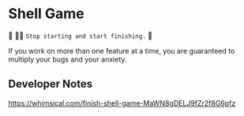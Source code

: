 # Shell Game

🦸 🦸‍♂️ `Stop starting and start finishing.` 🏁

If you work on more than one feature at a time, you are guaranteed to multiply your bugs and your anxiety.

## Developer Notes

https://whimsical.com/finish-shell-game-MaWN8gDELJ9fZr2f8G6pfz
